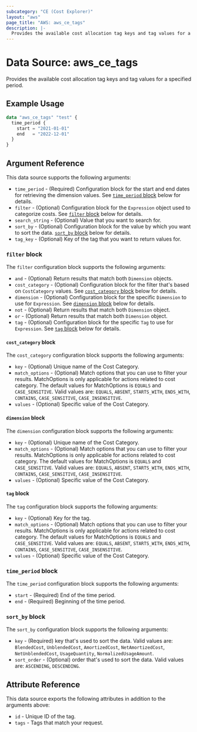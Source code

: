 ```yaml
---
subcategory: "CE (Cost Explorer)"
layout: "aws"
page_title: "AWS: aws_ce_tags"
description: |-
  Provides the available cost allocation tag keys and tag values for a specified period.
---
```


# Data Source: aws_ce_tags

Provides the available cost allocation tag keys and tag values for a specified period.

## Example Usage

```terraform
data "aws_ce_tags" "test" {
  time_period {
    start = "2021-01-01"
    end   = "2022-12-01"
  }
}
```

## Argument Reference

This data source supports the following arguments:

* `time_period` - (Required) Configuration block for the start and end dates for retrieving the dimension values. See [`time_period` block](#time_period-block) below for details.
* `filter` - (Optional) Configuration block for the `Expression` object used to categorize costs. See [`filter` block](#filter-block) below for details.
* `search_string` - (Optional) Value that you want to search for.
* `sort_by` - (Optional) Configuration block for the value by which you want to sort the data. [`sort_by` block](#sort_by-block) below for details.
* `tag_key` - (Optional) Key of the tag that you want to return values for.

### `filter` block

The `filter` configuration block supports the following arguments:

* `and` - (Optional) Return results that match both `Dimension` objects.
* `cost_category` - (Optional) Configuration block for the filter that's based on `CostCategory` values. See [`cost_category` block](#cost_category-block) below for details.
* `dimension` - (Optional) Configuration block for the specific `Dimension` to use for `Expression`. See [`dimension` block](#dimension-block) below for details.
* `not` - (Optional) Return results that match both `Dimension` object.
* `or` - (Optional) Return results that match both `Dimension` object.
* `tag` - (Optional) Configuration block for the specific `Tag` to use for `Expression`. See [`tag` block](#tag-block) below for details.

#### `cost_category` block

The `cost_category` configuration block supports the following arguments:

* `key` - (Optional) Unique name of the Cost Category.
* `match_options` - (Optional) Match options that you can use to filter your results. MatchOptions is only applicable for actions related to cost category. The default values for MatchOptions is `EQUALS` and `CASE_SENSITIVE`. Valid values are: `EQUALS`,  `ABSENT`, `STARTS_WITH`, `ENDS_WITH`, `CONTAINS`, `CASE_SENSITIVE`, `CASE_INSENSITIVE`.
* `values` - (Optional) Specific value of the Cost Category.

#### `dimension` block

The `dimension` configuration block supports the following arguments:

* `key` - (Optional) Unique name of the Cost Category.
* `match_options` - (Optional) Match options that you can use to filter your results. MatchOptions is only applicable for actions related to cost category. The default values for MatchOptions is `EQUALS` and `CASE_SENSITIVE`. Valid values are: `EQUALS`,  `ABSENT`, `STARTS_WITH`, `ENDS_WITH`, `CONTAINS`, `CASE_SENSITIVE`, `CASE_INSENSITIVE`.
* `values` - (Optional) Specific value of the Cost Category.

#### `tag` block

The `tag` configuration block supports the following arguments:

* `key` - (Optional) Key for the tag.
* `match_options` - (Optional) Match options that you can use to filter your results. MatchOptions is only applicable for actions related to cost category. The default values for MatchOptions is `EQUALS` and `CASE_SENSITIVE`. Valid values are: `EQUALS`,  `ABSENT`, `STARTS_WITH`, `ENDS_WITH`, `CONTAINS`, `CASE_SENSITIVE`, `CASE_INSENSITIVE`.
* `values` - (Optional) Specific value of the Cost Category.

### `time_period` block

The `time_period` configuration block supports the following arguments:

* `start` - (Required) End of the time period.
* `end` - (Required) Beginning of the time period.

### `sort_by` block

The `sort_by` configuration block supports the following arguments:

* `key` - (Required) key that's used to sort the data. Valid values are: `BlendedCost`,  `UnblendedCost`, `AmortizedCost`, `NetAmortizedCost`, `NetUnblendedCost`, `UsageQuantity`, `NormalizedUsageAmount`.
* `sort_order` - (Optional) order that's used to sort the data. Valid values are: `ASCENDING`,  `DESCENDING`.

## Attribute Reference

This data source exports the following attributes in addition to the arguments above:

* `id` - Unique ID of the tag.
* `tags` - Tags that match your request.

